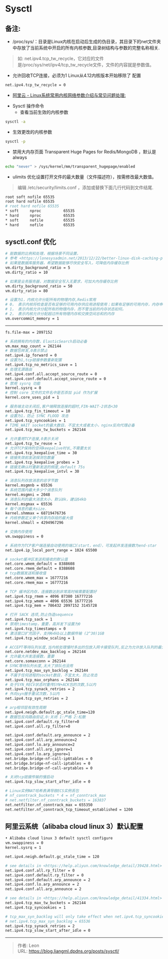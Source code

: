 # Sysctl

## 备注:
* /proc/sys/：目录是Linux内核在启动后生成的伪目录，其目录下的net文件夹中存放了当前系统中开启的所有内核参数,目录树结构与参数的完整名称相关.
> 如: net.ipv4.tcp_tw_recycle，它对应的文件是/proc/sys/net/ipv4/tcp_tw_recycle文件，文件的内容就是参数值。
* 允许回收TCP连接，必须为1 Linux从4.12内核版本开始移除了 配置
```bash
net.ipv4.tcp_tw_recycle = 0
```
+  [阿里云 - Linux系统常用内核网络参数介绍与常见问题处理:](https://help.aliyun.com/knowledge_detail/41334.html)
* Sysctl 操作命令 
  * 查看当前生效的内核参数
```bash
sysctl -a
```
* 生效更改的内核参数
```bash
sysctl -p
```
+  禁用大内存页面 Transparent Huge Pages for Redis/MongoDB ，默认是 always
```bash
echo "never" > /sys/kernel/mm/transparent_hugepage/enabled
```
+  ulimits 优化设置打开文件的最大数量（文件描述符），按需修改最大数值。
> 编辑 /etc/security/limits.conf ，添加或替换下面几行代码到文件结尾.
```bash
root soft nofile 65535
root hard nofile 65535
# root hard nofile 65535
* soft     nproc          65535
* hard     nproc          65535
* soft     nofile         65535
* hard     nofile         65535
```
## sysctl.conf 优化
```bash
# 脏数据的比例和处理，根据场景不同设置，
# 参考 <https://lonesysadmin.net/2013/12/22/better-linux-disk-caching-performance-vm-dirty_ratio/>
# 如果是数据库服务器，希望数据能够尽快安全写入，可降低内存缓存比例
vm.dirty_background_ratio = 5
vm.dirty_ratio = 10

# 如果是业务服务器，对数据安全写入无要求，可加大内存缓存比例
vm.dirty_background_ratio = 50
vm.dirty_ratio = 80

# 设置为1，内核允许分配所有的物理内存,Redis常用
# 0， 表示内核将检查是否有足够的可用内存供应用进程使用；如果有足够的可用内存，内存申请允许；否则，内存申请失败，并把错误返回给应用进程。
# 1， 表示内核允许分配所有的物理内存，而不管当前的内存状态如何。
# 2， 表示内核允许分配超过所有物理内存和交换空间总和的内存
vm.overcommit_memory = 1
```

---

```bash
fs.file-max = 2097152

# 系统拥有的内存数，ElasticSearch启动必备
vm.max_map_count = 262144
# 数据包转发,0表示禁止
net.ipv4.ip_forward = 0
# 设置为1,tcp链接参数重新配置
net.ipv4.tcp_no_metrics_save = 1
# 处理无源路由
net.ipv4.conf.all.accept_source_route = 0
net.ipv4.conf.default.accept_source_route = 0
# 禁用 sysrq 功能
kernel.sysrq = 0
# 控制 core 文件的文件名中是否添加 pid 作为扩展
kernel.core_uses_pid = 1

# 服务端主动关闭后,客户端释放连接的超时,FIN-WAIT-2状态<30
net.ipv4.tcp_fin_timeout = 10
# 设置为1，防止 SYNC FLOOD 攻击
net.ipv4.tcp_syncookies = 1
# TIME_WAIT socket的最大数目，不宜太大或者太小，nginx反向代理必备
net.ipv4.tcp_max_tw_buckets = 262144

# 允许重用TCP连接,0表示关闭
net.ipv4.tcp_tw_reuse = 1
# 允许TCP保持的空闲keepalive时长,不需要太长
net.ipv4.tcp_keepalive_time = 30
# 链接失效前发送探测包数量
net.ipv4.tcp_keepalive_probes = 3
# 链接无确认时重新发送的频度,default 75s
net.ipv4.tcp_keepalive_intvl = 30

# 消息队列存放消息的总字节数
kernel.msgmnb = 65536
# 系统范围内最大多少个消息队列
kernel.msgmni = 2048
# 消息队列的最大消息大小，默认8k，建议64kb
kernel.msgmax = 65536
# 每个消息的最大size.
kernel.shmmax = 68719476736
# 内核参数定义单个共享内存段的最大值
kernel.shmall = 4294967296

# 交换内存使用
vm.swappiness = 0

# 系统作为TCP客户端连接自动使用的端口(start，end），可发起并发连接数为end-star
net.ipv4.ip_local_port_range = 1024 65500

# socket缓冲区发送和接收的默认值
net.core.wmem_default = 8388608
net.core.rmem_default = 8388608
# tcp数据发送和接收值
net.core.wmem_max = 16777216
net.core.rmem_max = 16777216

# TCP 缓冲区内存，连接数达到非常高时候需要配置好
net.ipv4.tcp_rmem = 4096 87380 16777216
net.ipv4.tcp_wmem = 4096 65536 16777216
net.ipv4.tcp_mem = 786432 2097152 3145728

# 打开 SACK 选项,防止伪造sequence
net.ipv4.tcp_sack = 1
# 禁用timestamp，重要，高并发下设置为0
net.ipv4.tcp_timestamps = 0
# 激活窗口扩充因子，支持64kb以上数据传输 (2^30)1GB
net.ipv4.tcp_window_scaling = 1

# ACCEPT等待队列长度,当内核处理慢时多出的包放入网卡接受队列,反之为允许放入队列的最大数量
net.core.netdev_max_backlog = 262144
# 允许最大并发连接数，重要
net.core.somaxconn = 262144
# SYNC等待队列长度,太大了排队也没用
net.ipv4.tcp_max_syn_backlog = 262144
# 不属于任何进程的socket数目，不宜太大，防止攻击
net.ipv4.tcp_max_orphans = 262144
# 处于SYN_RECV状态时重传SYN+ACK包的次数,5以内
net.ipv4.tcp_synack_retries = 2
# 外向syn握手重试次数，5以内
net.ipv4.tcp_syn_retries = 2

# arp相邻层有效性周期
net.ipv4.neigh.default.gc_stale_time=120
# 数据包反向路由验证,0:关闭 1:严格 2:松散
net.ipv4.conf.default.rp_filter=0
net.ipv4.conf.all.rp_filter=0

net.ipv4.conf.default.arp_announce = 2
net.ipv4.conf.all.arp_announce=2
net.ipv4.conf.lo.arp_announce=2
net.ipv4.conf.all.arp_ignore=1
net.ipv4.conf.lo.arp_ignore=1
net.bridge.bridge-nf-call-ip6tables = 0
net.bridge.bridge-nf-call-iptables = 0
net.bridge.bridge-nf-call-arptables = 0

# 关闭tcp链接传输的慢启动
net.ipv4.tcp_slow_start_after_idle = 0

# Linux实例NAT哈希表满导致ECS实例丢包
# nf_conntrack_buckets * 4 = nf_conntrack_max
# net.netfilter.nf_conntrack_buckets = 163837
net.netfilter.nf_conntrack_max = 655350
net.netfilter.nf_conntrack_tcp_timeout_established = 1200
```
## 阿里云系统（alibaba cloud linux 3）默认配置
```bash
• Alibaba cloud linux 3 default sysctl configure
vm.swappiness = 0
kernel.sysrq = 1

net.ipv4.neigh.default.gc_stale_time = 120

# see details in <https://help.aliyun.com/knowledge_detail/39428.html>
net.ipv4.conf.all.rp_filter = 0
net.ipv4.conf.default.rp_filter = 0
net.ipv4.conf.default.arp_announce = 2
net.ipv4.conf.lo.arp_announce = 2
net.ipv4.conf.all.arp_announce = 2

# see details in <https://help.aliyun.com/knowledge_detail/41334.html>
net.ipv4.tcp_max_tw_buckets = 262144
net.ipv4.tcp_syncookies = 1

# tcp_max_syn_backlog will only take effect when net.ipv4.tcp_syncookies == 0
# net.ipv4.tcp_max_syn_backlog = 65536
net.ipv4.tcp_synack_retries = 2
net.ipv4.tcp_slow_start_after_idle = 0
```

---

> 作者: Leon  
> URL: https://blog.liangml.dpdns.org/posts/sysctl/  

